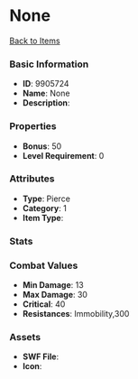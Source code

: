 # None



[Back to Items](../items.md)

### Basic Information

- **ID**: 9905724
- **Name**: None
- **Description**: 

### Properties

- **Bonus**: 50
- **Level Requirement**: 0

### Attributes

- **Type**: Pierce
- **Category**: 1
- **Item Type**: 

### Stats


### Combat Values

- **Min Damage**: 13
- **Max Damage**: 30
- **Critical**: 40
- **Resistances**: Immobility,300

### Assets

- **SWF File**: 
- **Icon**: 

